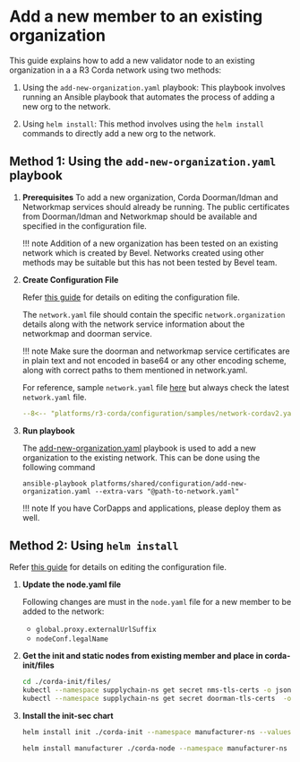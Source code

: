 [//]: # (##############################################################################################)
[//]: # (Copyright Accenture. All Rights Reserved.)
[//]: # (SPDX-License-Identifier: Apache-2.0)
[//]: # (##############################################################################################)

# Add a new member to an existing organization

This guide explains how to add a new validator node to an existing organization in a a R3 Corda network using two methods:

1. Using the `add-new-organization.yaml` playbook: This playbook involves running an Ansible playbook that automates the process of adding a new org to the network.

1. Using `helm install`: This method involves using the `helm install` commands to directly add a new org to the network.

## Method 1: Using the `add-new-organization.yaml` playbook

1. **Prerequisites**
    To add a new organization, Corda Doorman/Idman and Networkmap services should already be running. The public certificates from Doorman/Idman and Networkmap should be available and specified in the configuration file. 

    !!! note
        Addition of a new organization has been tested on an existing network which is created by Bevel. Networks created using other methods may be suitable but this has not been tested by Bevel team.

1. **Create Configuration File**

    Refer [this guide](../networkyaml-corda.md) for details on editing the configuration file.

    The `network.yaml` file should contain the specific `network.organization` details along with the network service information about the networkmap and doorman service.

    !!! note
        Make sure the doorman and networkmap service certificates are in plain text and not encoded in base64 or any other encoding scheme, along with correct paths to them mentioned in network.yaml.

    For reference, sample `network.yaml` file [here](https://github.com/hyperledger/bevel/blob/main/platforms/r3-corda/configuration/samples/network-cordav2.yaml) but always check the latest `network.yaml` file.

    ```yaml
    --8<-- "platforms/r3-corda/configuration/samples/network-cordav2.yaml:1:223"
    ```

1. **Run playbook**

    The [add-new-organization.yaml](https://github.com/hyperledger/bevel/blob/main/platforms/shared/configuration/add-new-organization.yaml) playbook is used to add a new organization to the existing network. This can be done using the following command

    ```
    ansible-playbook platforms/shared/configuration/add-new-organization.yaml --extra-vars "@path-to-network.yaml"
    ```

    !!! note
        If you have CorDapps and applications, please deploy them as well.

## Method 2: Using `helm install`

Refer [this guide](../../../../platforms/r3-corda/charts/README.md) for details on editing the configuration file.

1. **Update the node.yaml file**

    Following changes are must in the `node.yaml` file for a new member to be added to the network:

    - `global.proxy.externalUrlSuffix`
	- `nodeConf.legalName`

1. **Get the init and static nodes from existing member and place in corda-init/files**

    ```bash
    cd ./corda-init/files/
    kubectl --namespace supplychain-ns get secret nms-tls-certs -o jsonpath='{.data.tls\.crt}' > nms.crt
    kubectl --namespace supplychain-ns get secret doorman-tls-certs  -o jsonpath='{.data.tls\.crt}' > doorman.crt
    ```

1. **Install the init-sec chart**

    ```bash
    helm install init ./corda-init --namespace manufacturer-ns --values ./values/proxy-and-vault/init-sec.yaml

    helm install manufacturer ./corda-node --namespace manufacturer-ns --values ./values/proxy-and-vault/node.yaml --set nodeConf.legalName="O=Manufacturer\,OU=Manufacturer\,L=47.38/8.54/Zurich\,C=CH"
    ```